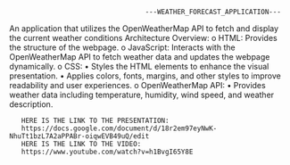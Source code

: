                                       ---WEATHER_FORECAST_APPLICATION---
An application that utilizes the OpenWeatherMap API to fetch and display the current weather conditions 
Architecture Overview:
      o	HTML: Provides the structure of the webpage.
      o	JavaScript: Interacts with the OpenWeatherMap API to fetch weather data and updates the webpage dynamically.
      o	CSS:
       •	Styles the HTML elements to enhance the visual presentation.
       •	Applies colors, fonts, margins, and other styles to improve readability and user experiences.
      o	OpenWeatherMap API:
       •	Provides weather data including temperature, humidity, wind speed, and weather description.
       
       HERE IS THE LINK TO THE PRESENTATION:
       https://docs.google.com/document/d/18r2em97eyNwK-NhuTt1bzL7A2aPPABr-oiqwEVB49uQ/edit
       HERE IS THE LINK TO THE VIDEO: 
       https://www.youtube.com/watch?v=h1BvgI65Y8E
       
       
       


